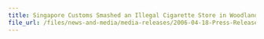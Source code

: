 ```yaml
---
title: Singapore Customs Smashed an Illegal Cigarette Store in Woodlands - One Arrested and 12,700 Packets Cigarette Seized
file_url: /files/news-and-media/media-releases/2006-04-18-Press-Release-illcigg.pdf
---
```

